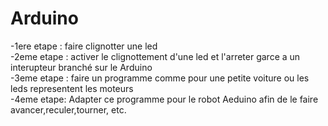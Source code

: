 # Arduino
-1ere etape : faire clignotter une led  
-2eme etape : activer le clignottement d'une led et l'arreter garce a un interupteur branché sur le Arduino  
-3eme etape : faire un programme comme pour une petite voiture ou les leds representent les moteurs  
-4eme etape: Adapter ce programme pour le robot Aeduino afin de le faire avancer,reculer,tourner, etc.
